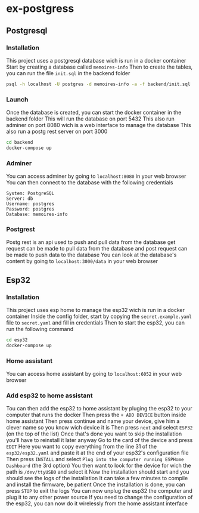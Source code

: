 # ex-postgress

## Postgresql
### Installation
This project uses a postgresql database wich is run in a docker container
Start by creating a database called `memoires-info`
Then to create the tables, you can run the file `init.sql` in the backend folder
```bash
psql -h localhost -U postgres -d memoires-info -a -f backend/init.sql
```
### Launch
Once the database is created, you can start the docker container in the backend folder
This will run the database on port 5432
This also run adminer on port 8080 wich is a web interface to manage the database
This also run a postg rest server on port 3000
```bash
cd backend
docker-compose up
```
### Adminer
You can access adminer by going to `localhost:8080` in your web browser
You can then connect to the database with the following credentials
```
System: PostgreSQL
Server: db
Username: postgres
Password: postgres
Database: memoires-info
```
### Postgrest
Postg rest is an api used to push and pull data from the database
get request can be made to pull data from the database and post request can be made to push data to the database
You can look at the database's content by going to `localhost:3000/data` in your web browser

## Esp32
### Installation
This project uses esp home to manage the esp32 wich is run in a docker container
Inside the config folder, start by copying the `secret.example.yaml` file to `secret.yaml` and fill in credentials
Then to start the esp32, you can run the following command
```bash
cd esp32
docker-compose up
```
### Home assistant
You can access home assistant by going to `localhost:6052` in your web browser
### Add esp32 to home assistant
Tou can then add the esp32 to home assistant by pluging the esp32 to your computer that runs the docker
Then press the `+ ADD DEVICE` button inside home assistant
Then press continue and name your device, give him a clever name so you know wich device it is
Then press `next` and select `ESP32` (on the top of the list)
Once that's done you want to skip the installation you'll have to reinstall it later anyway
Go to the card of the device and press `EDIT`
Here you want to copy everything from the line 31 of the `esp32/esp32.yaml` and paste it at the end of your esp32's configuration file
Then press `INSTALL` and select `Plug into the computer running ESPHome Dashboard` (the 3rd option)
You then want to look for the device for wich the path is `/dev/ttyUSB0` and select it
Now the installation should start and you should see the logs of the installation
It can take a few minutes to compile and install the firmware, be patient
Once the installation is done, you can press `STOP` to exit the logs
You can now unplug the esp32 the computer and plug it to any other power source
If you need to change the configuration of the esp32, you can now do it wirelessly from the home assistant interface
